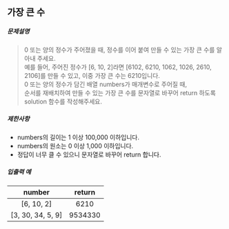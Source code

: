 ## 가장 큰 수

##### 문제설명
> 0 또는 양의 정수가 주어졌을 때, 정수를 이어 붙여 만들 수 있는 가장 큰 수를 알아내 주세요.<br>
예를 들어, 주어진 정수가 [6, 10, 2]라면 [6102, 6210, 1062, 1026, 2610, 2106]를 만들 수 있고, 이중 가장 큰 수는 6210입니다.<br>
0 또는 양의 정수가 담긴 배열 numbers가 매개변수로 주어질 때, <br>
순서를 재배치하여 만들 수 있는 가장 큰 수를 문자열로 바꾸어 return 하도록 solution 함수를 작성해주세요.


##### 제한사항
* numbers의 길이는 1 이상 100,000 이하입니다.
* numbers의 원소는 0 이상 1,000 이하입니다.
* 정답이 너무 클 수 있으니 문자열로 바꾸어 return 합니다.

##### 입출력 예
|number|return|
|:---:|:---:|
|[6, 10, 2]|6210|
|[3, 30, 34, 5, 9]|9534330|
